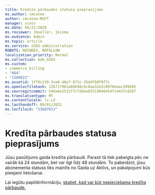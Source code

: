 ```yaml
---
title: Kredīta pārbaudes statusa pieprasījums
ms.author: cmcatee
author: cmcatee-MSFT
manager: scotv
ms.date: 04/21/2020
ms.reviewer: Jmueller, jkinma
ms.audience: Admin
ms.topic: article
ms.service: o365-administration
ROBOTS: NOINDEX, NOFOLLOW
localization_priority: Normal
ms.collection: Adm_O365
ms.custom:
- commerce_billing
- "464"
- "1500022"
ms.assetid: 1ff0c139-3ce0-46e7-873c-35d4f60f9f7c
ms.openlocfilehash: 12b717961a8db98c9c8aa32e2c08f0eaac399485
ms.sourcegitcommit: 540a4e2515f7cfddee65519046454fc4437cd287
ms.translationtype: MT
ms.contentlocale: lv-LV
ms.lasthandoff: 08/01/2021
ms.locfileid: "53687613"
---
```

# <a name="credit-check-status-request"></a>Kredīta pārbaudes statusa pieprasījums

Jūsu pasūtījums gaida kredīta pārbaudi. Parasti tā tiek pabeigta pēc ne vairāk kā 24 stundām, bet var ilgt līdz 48 stundām. To pabeidzot, jūsu abonementa statuss tiks mainīts no Gaida uz Aktīvs, un pakalpojumi būs pieejami lietošanai.

Lai iegūtu papildinformāciju, [skatiet, kad var būt nepieciešama kredīta pārbaude.](/microsoft-365/commerce/billing-and-payments/pay-for-your-subscription#pay-by-invoice-check-or-eft)
